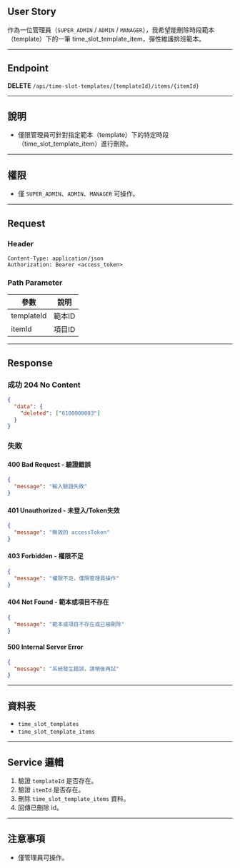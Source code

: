 ## User Story

作為一位管理員（`SUPER_ADMIN` / `ADMIN` / `MANAGER`），我希望能刪除時段範本（template）下的一筆 time_slot_template_item，彈性維護排班範本。

---

## Endpoint

**DELETE** `/api/time-slot-templates/{templateId}/items/{itemId}`

---

## 說明

- 僅限管理員可針對指定範本（template）下的特定時段（time_slot_template_item）進行刪除。

---

## 權限

- 僅 `SUPER_ADMIN`、`ADMIN`、`MANAGER` 可操作。

---

## Request

### Header

```http
Content-Type: application/json
Authorization: Bearer <access_token>
```

### Path Parameter

| 參數         | 說明   |
| ---------- | ---- |
| templateId | 範本ID |
| itemId     | 項目ID |

---

## Response

### 成功 204 No Content

```json
{
  "data": {
    "deleted": ["6100000003"]
  }
}
```

### 失敗

#### 400 Bad Request - 驗證錯誤

```json
{
  "message": "輸入驗證失敗"
}
```

#### 401 Unauthorized - 未登入/Token失效

```json
{
  "message": "無效的 accessToken"
}
```

#### 403 Forbidden - 權限不足

```json
{
  "message": "權限不足，僅限管理員操作"
}
```

#### 404 Not Found - 範本或項目不存在

```json
{
  "message": "範本或項目不存在或已被刪除"
}
```

#### 500 Internal Server Error

```json
{
  "message": "系統發生錯誤，請稍後再試"
}
```

---

## 資料表

- `time_slot_templates`
- `time_slot_template_items`

---

## Service 邏輯

1. 驗證 `templateId` 是否存在。
2. 驗證 `itemId` 是否存在。
3. 刪除 `time_slot_template_items` 資料。
4. 回傳已刪除 id。

---

## 注意事項

- 僅管理員可操作。

